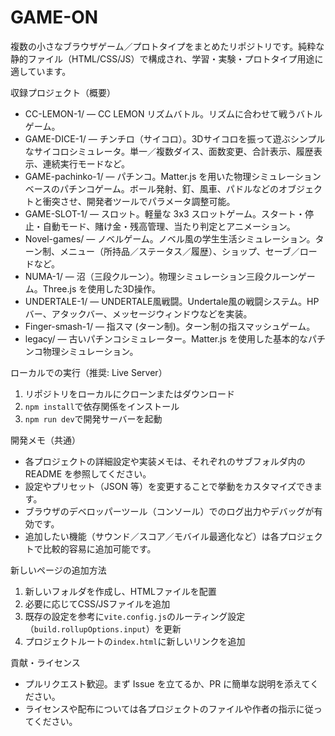 # GAME-ON

複数の小さなブラウザゲーム／プロトタイプをまとめたリポジトリです。純粋な静的ファイル（HTML/CSS/JS）で構成され、学習・実験・プロトタイプ用途に適しています。

収録プロジェクト（概要）
- CC-LEMON-1/ — CC LEMON リズムバトル。リズムに合わせて戦うバトルゲーム。
- GAME-DICE-1/ — チンチロ（サイコロ）。3Dサイコロを振って遊ぶシンプルなサイコロシミュレータ。単一／複数ダイス、面数変更、合計表示、履歴表示、連続実行モードなど。
- GAME-pachinko-1/ — パチンコ。Matter.js を用いた物理シミュレーションベースのパチンコゲーム。ボール発射、釘、風車、パドルなどのオブジェクトと衝突させ、開発者ツールでパラメータ調整可能。
- GAME-SLOT-1/ — スロット。軽量な 3x3 スロットゲーム。スタート・停止・自動モード、賭け金・残高管理、当たり判定とアニメーション。
- Novel-games/ — ノベルゲーム。ノベル風の学生生活シミュレーション。ターン制、メニュー（所持品／ステータス／履歴）、ショップ、セーブ／ロードなど。
- NUMA-1/ — 沼（三段クルーン）。物理シミュレーション三段クルーンゲーム。Three.js を使用した3D操作。
- UNDERTALE-1/ — UNDERTALE風戦闘。Undertale風の戦闘システム。HPバー、アタックバー、メッセージウィンドウなどを実装。
- Finger-smash-1/ — 指スマ (ターン制)。ターン制の指スマッシュゲーム。
- legacy/ — 古いパチンコシミュレーター。Matter.js を使用した基本的なパチンコ物理シミュレーション。

ローカルでの実行（推奨: Live Server）
1. リポジトリをローカルにクローンまたはダウンロード
2. `npm install`で依存関係をインストール
3. `npm run dev`で開発サーバーを起動

開発メモ（共通）
- 各プロジェクトの詳細設定や実装メモは、それぞれのサブフォルダ内の README を参照してください。
- 設定やプリセット（JSON 等）を変更することで挙動をカスタマイズできます。
- ブラウザのデベロッパーツール（コンソール）でのログ出力やデバッグが有効です。
- 追加したい機能（サウンド／スコア／モバイル最適化など）は各プロジェクトで比較的容易に追加可能です。

新しいページの追加方法
1. 新しいフォルダを作成し、HTMLファイルを配置
2. 必要に応じてCSS/JSファイルを追加
3. 既存の設定を参考に`vite.config.js`のルーティング設定（`build.rollupOptions.input`）を更新
4. プロジェクトルートの`index.html`に新しいリンクを追加

貢献・ライセンス
- プルリクエスト歓迎。まず Issue を立てるか、PR に簡単な説明を添えてください。
- ライセンスや配布については各プロジェクトのファイルや作者の指示に従ってください。
